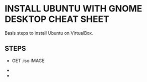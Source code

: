 # INSTALL UBUNTU WITH GNOME DESKTOP CHEAT SHEET

Basis steps to install Ubuntu on VirtualBox.

## STEPS

* GET .iso IMAGE

*
*